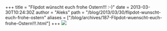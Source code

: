 +++
title = "Flipdot wünscht euch frohe Ostern!!! :-)"
date = 2013-03-30T10:24:30Z
author = "Aleks"
path = "/blog/2013/03/30/flipdot-wunscht-euch-frohe-ostern"
aliases = ["/blog/archives/187-Flipdot-wuenscht-euch-frohe-Ostern!!!.html"]
+++
![](/media/shirt.jpg)
